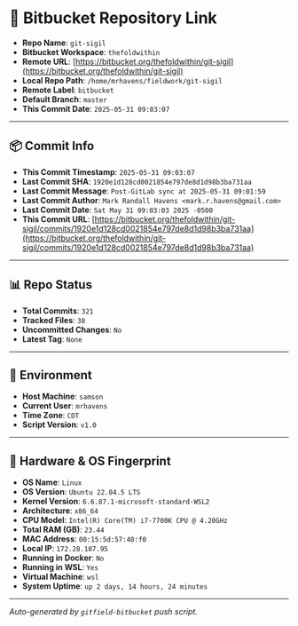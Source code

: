 # 🔗 Bitbucket Repository Link

- **Repo Name**: `git-sigil`
- **Bitbucket Workspace**: `thefoldwithin`
- **Remote URL**: [https://bitbucket.org/thefoldwithin/git-sigil](https://bitbucket.org/thefoldwithin/git-sigil)
- **Local Repo Path**: `/home/mrhavens/fieldwork/git-sigil`
- **Remote Label**: `bitbucket`
- **Default Branch**: `master`
- **This Commit Date**: `2025-05-31 09:03:07`

---

## 📦 Commit Info

- **This Commit Timestamp**: `2025-05-31 09:03:07`
- **Last Commit SHA**: `1920e1d128cd0021854e797de8d1d98b3ba731aa`
- **Last Commit Message**: `Post-GitLab sync at 2025-05-31 09:01:59`
- **Last Commit Author**: `Mark Randall Havens <mark.r.havens@gmail.com>`
- **Last Commit Date**: `Sat May 31 09:03:03 2025 -0500`
- **This Commit URL**: [https://bitbucket.org/thefoldwithin/git-sigil/commits/1920e1d128cd0021854e797de8d1d98b3ba731aa](https://bitbucket.org/thefoldwithin/git-sigil/commits/1920e1d128cd0021854e797de8d1d98b3ba731aa)

---

## 📊 Repo Status

- **Total Commits**: `321`
- **Tracked Files**: `38`
- **Uncommitted Changes**: `No`
- **Latest Tag**: `None`

---

## 🧭 Environment

- **Host Machine**: `samson`
- **Current User**: `mrhavens`
- **Time Zone**: `CDT`
- **Script Version**: `v1.0`

---

## 🧬 Hardware & OS Fingerprint

- **OS Name**: `Linux`
- **OS Version**: `Ubuntu 22.04.5 LTS`
- **Kernel Version**: `6.6.87.1-microsoft-standard-WSL2`
- **Architecture**: `x86_64`
- **CPU Model**: `Intel(R) Core(TM) i7-7700K CPU @ 4.20GHz`
- **Total RAM (GB)**: `23.44`
- **MAC Address**: `00:15:5d:57:40:f0`
- **Local IP**: `172.28.107.95`
- **Running in Docker**: `No`
- **Running in WSL**: `Yes`
- **Virtual Machine**: `wsl`
- **System Uptime**: `up 2 days, 14 hours, 24 minutes`

---

_Auto-generated by `gitfield-bitbucket` push script._
